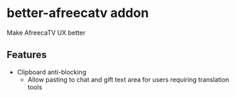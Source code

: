 # better-afreecatv addon
Make AfreecaTV UX better

## Features
- Clipboard anti-blocking
  - Allow pasting to chat and gift text area for users requiring translation tools
